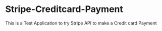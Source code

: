 # Stripe-Creditcard-Payment
This is a Test Application to try Stripe API to make a Credit card Payment
